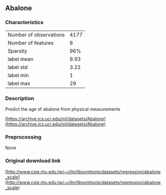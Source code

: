 ## Abalone

### Characteristics

<table>
    <tr> <td>Number of observations</td> <td>4177</td> </tr>
    <tr> <td>Number of features</td> <td>8</td> </tr>
    <tr> <td>Sparsity</td> <td>96%</td> </tr>
    <tr> <td>label mean</td> <td>9.93</td> </tr>
    <tr> <td>label std</td> <td>3.22</td> </tr>
    <tr> <td>label min</td> <td>1</td> </tr>
    <tr> <td>label max</td> <td>29</td> </tr>
</table>

### Description

Predict the age of abalone from physical measurements

[https://archive.ics.uci.edu/ml/datasets/Abalone](https://archive.ics.uci.edu/ml/datasets/Abalone)

### Preprocessing
None

### Original download link
[http://www.csie.ntu.edu.tw/~cjlin/libsvmtools/datasets/regression/abalone_scale](http://www.csie.ntu.edu.tw/~cjlin/libsvmtools/datasets/regression/abalone_scale)